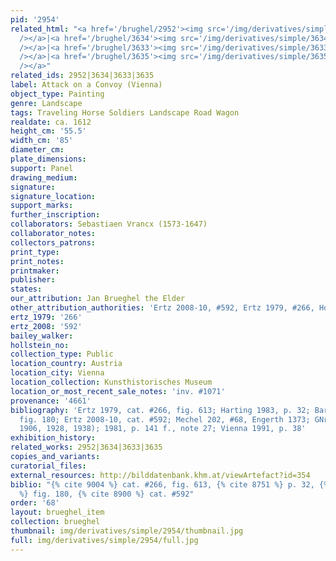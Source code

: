 ```yaml
---
pid: '2954'
related_html: "<a href='/brughel/2952'><img src='/img/derivatives/simple/2952/thumbnail.jpg'
  /></a>|<a href='/brughel/3634'><img src='/img/derivatives/simple/3634/thumbnail.jpg'
  /></a>|<a href='/brughel/3633'><img src='/img/derivatives/simple/3633/thumbnail.jpg'
  /></a>|<a href='/brughel/3635'><img src='/img/derivatives/simple/3635/thumbnail.jpg'
  /></a>"
related_ids: 2952|3634|3633|3635
label: Attack on a Convoy (Vienna)
object_type: Painting
genre: Landscape
tags: Traveling Horse Soldiers Landscape Road Wagon
realdate: ca. 1612
height_cm: '55.5'
width_cm: '85'
diameter_cm: 
plate_dimensions: 
support: Panel
drawing_medium: 
signature: 
signature_location: 
support_marks: 
further_inscription: 
collaborators: Sebastiaen Vrancx (1573-1647)
collaborator_notes: 
collectors_patrons: 
print_type: 
print_notes: 
printmaker: 
publisher: 
states: 
our_attribution: Jan Brueghel the Elder
other_attribution_authorities: 'Ertz 2008-10, #592, Ertz 1979, #266, Honig database'
ertz_1979: '266'
ertz_2008: '592'
bailey_walker: 
hollstein_no: 
collection_type: Public
location_country: Austria
location_city: Vienna
location_collection: Kunsthistorisches Museum
location_or_most_recent_sale_notes: 'inv. #1071'
provenance: '4661'
bibliography: 'Ertz 1979, cat. #266, fig. 613; Harting 1983, p. 32; Bartilla 1999/2000,
  fig. 180; Ertz 2008-10, cat. #592; Mechel 202, #68, Engerth 1373; GNr. 966 (cat.
  1906, 1928, 1938); 1981, p. 141 f., note 27; Vienna 1991, p. 38'
exhibition_history: 
related_works: 2952|3634|3633|3635
copies_and_variants: 
curatorial_files: 
external_resources: http://bilddatenbank.khm.at/viewArtefact?id=354
biblio: "{% cite 9004 %} cat. #266, fig. 613, {% cite 8751 %} p. 32, {% cite 9009
  %} fig. 180, {% cite 8900 %} cat. #592"
order: '68'
layout: brueghel_item
collection: brueghel
thumbnail: img/derivatives/simple/2954/thumbnail.jpg
full: img/derivatives/simple/2954/full.jpg
---
```


